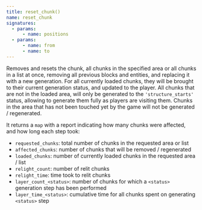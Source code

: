 ```yaml
---
title: reset_chunk()
name: reset_chunk
signatures:
  - params:
      - name: positions
  - params:
      - name: from
      - name: to
---
```


Removes and resets the chunk, all chunks in the specified area or all chunks in
a list at once, removing all previous blocks and entities, and replacing it with
a new generation. For all currently loaded chunks, they will be brought to their
current generation status, and updated to the player. All chunks that are not in
the loaded area, will only be generated to the `'structure_starts'` status,
allowing to generate them fully as players are visiting them. Chunks in the area
that has not been touched yet by the game will not be generated / regenerated.

It returns a `map` with a report indicating how many chunks were affected, and
how long each step took:

- `requested_chunks`: total number of chunks in the requested area or list
- `affected_chunks`: number of chunks that will be removed / regenerated
- `loaded_chunks`: number of currently loaded chunks in the requested area /
  list
- `relight_count`: number of relit chunks
- `relight_time`: time took to relit chunks
- `layer_count_<status>`: number of chunks for which a `<status>` generation
  step has been performed
- `layer_time_<status>`: cumulative time for all chunks spent on generating
  `<status>` step
